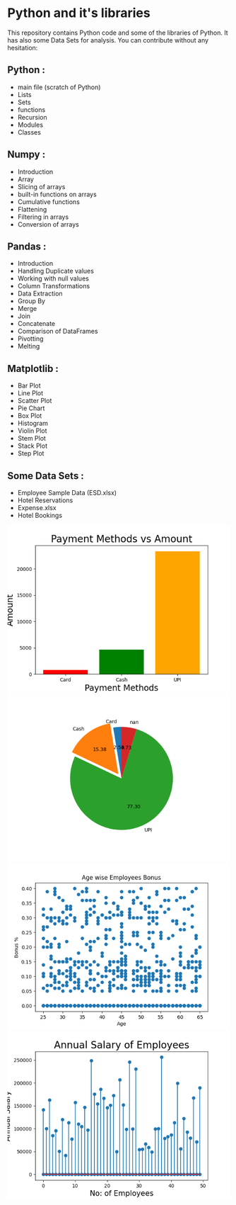 
# Python and it's libraries
This repository contains Python code and some of the libraries of Python. It has also some Data Sets for analysis. You can contribute without any hesitation:


## Python :
- main file (scratch of Python)
- Lists
- Sets
- functions
- Recursion
- Modules
- Classes


## Numpy :
- Introduction 
- Array
- Slicing of arrays
- built-in functions on arrays
- Cumulative functions
- Flattening 
- Filtering in arrays
- Conversion of arrays


## Pandas :
- Introduction
- Handling Duplicate values
- Working with null values
- Column Transformations
- Data Extraction 
- Group By
- Merge
- Join 
- Concatenate
- Comparison of DataFrames
- Pivotting 
- Melting



## Matplotlib :
- Bar Plot 
- Line Plot 
- Scatter Plot 
- Pie Chart
- Box Plot 
- Histogram
- Violin Plot 
- Stem Plot
- Stack Plot 
- Step Plot



## Some Data Sets :
- Employee Sample Data (ESD.xlsx)
- Hotel Reservations
- Expense.xlsx
- Hotel Bookings


<img src = "https://github.com/razzaq-99/Python-and-its-Libraries/blob/master/box.png">
<img src = "https://github.com/razzaq-99/Python-and-its-Libraries/blob/master/Pie.png">
<img src = "https://github.com/razzaq-99/Python-and-its-Libraries/blob/master/Scatter.png">
<img src = "https://github.com/razzaq-99/Python-and-its-Libraries/blob/master/Stem.png">
